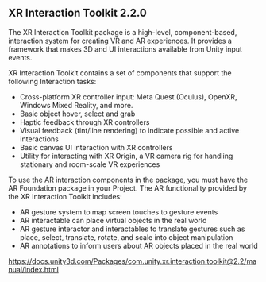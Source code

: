 ## XR Interaction Toolkit 2.2.0

The XR Interaction Toolkit package is a high-level, component-based, interaction system for creating VR and AR experiences. It provides a framework that makes 3D and UI interactions available from Unity input events. 


XR Interaction Toolkit contains a set of components that support the following Interaction tasks:

- Cross-platform XR controller input: Meta Quest (Oculus), OpenXR, Windows Mixed Reality, and more.
- Basic object hover, select and grab
- Haptic feedback through XR controllers
- Visual feedback (tint/line rendering) to indicate possible and active interactions
- Basic canvas UI interaction with XR controllers
- Utility for interacting with XR Origin, a VR camera rig for handling stationary and room-scale VR experiences


To use the AR interaction components in the package, you must have the AR Foundation package in your Project. The AR functionality provided by the XR Interaction Toolkit includes:

- AR gesture system to map screen touches to gesture events
- AR interactable can place virtual objects in the real world
- AR gesture interactor and interactables to translate gestures such as place, select, translate, rotate, and scale into object manipulation
- AR annotations to inform users about AR objects placed in the real world


https://docs.unity3d.com/Packages/com.unity.xr.interaction.toolkit@2.2/manual/index.html

